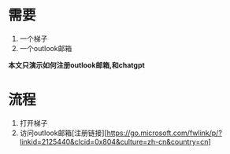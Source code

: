 # 需要
1. 一个梯子
2. 一个outlook邮箱

**本文只演示如何注册outlook邮箱,和chatgpt**
# 流程
1. 打开梯子
2. 访问outlook邮箱[注册链接][https://go.microsoft.com/fwlink/p/?linkid=2125440&clcid=0x804&culture=zh-cn&country=cn]
